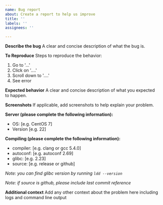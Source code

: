 ```yaml
---
name: Bug report
about: Create a report to help us improve
title: ''
labels: ''
assignees: ''

---
```

<!--
 #
 # Copyright (C) 2004-2023 The Cacti Group
 #
-->
**Describe the bug**
A clear and concise description of what the bug is.

**To Reproduce**
Steps to reproduce the behavior:
1. Go to '...'
2. Click on '....'
3. Scroll down to '....'
4. See error

**Expected behavior**
A clear and concise description of what you expected to happen.

**Screenshots**
If applicable, add screenshots to help explain your problem.

**Server (please complete the following information):**
 - OS: [e.g. CentOS 7]
 - Version [e.g. 22]

**Compiling (please complete the following information):**

 - compiler: [e.g. clang or gcc 5.4.0]
 - autoconf: [e.g. autoconf 2.69]
 - glibc: [e.g. 2.23]
 - source: [e.g. release or github]

*Note: you can find glibc version by running `ldd --version`*

*Note: if source is github, please include last commit reference*

**Additional context**
Add any other context about the problem here including logs and command line output
